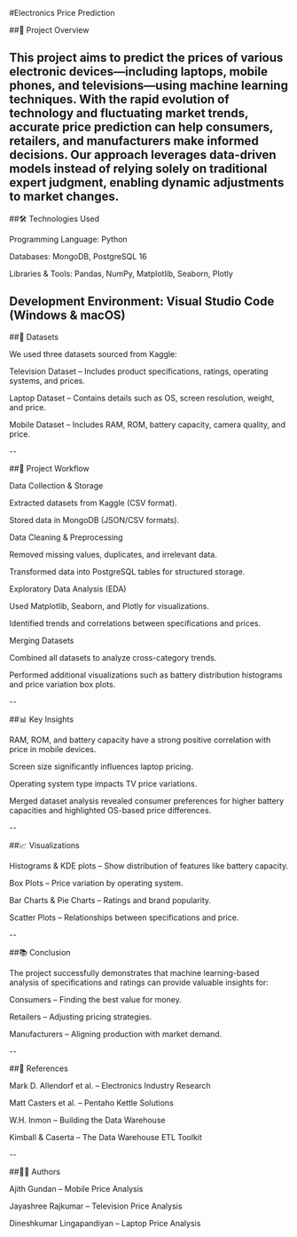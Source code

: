 #Electronics Price Prediction

##📌 Project Overview

This project aims to predict the prices of various electronic devices—including laptops, mobile phones, and televisions—using machine learning techniques. With the rapid evolution of technology and fluctuating market trends, accurate price prediction can help consumers, retailers, and manufacturers make informed decisions.
Our approach leverages data-driven models instead of relying solely on traditional expert judgment, enabling dynamic adjustments to market changes.
--

##🛠️ Technologies Used

Programming Language: Python

Databases: MongoDB, PostgreSQL 16

Libraries & Tools: Pandas, NumPy, Matplotlib, Seaborn, Plotly

Development Environment: Visual Studio Code (Windows & macOS)
--

##📂 Datasets

We used three datasets sourced from Kaggle:

Television Dataset – Includes product specifications, ratings, operating systems, and prices.

Laptop Dataset – Contains details such as OS, screen resolution, weight, and price.

Mobile Dataset – Includes RAM, ROM, battery capacity, camera quality, and price.

--

##🔄 Project Workflow

Data Collection & Storage

Extracted datasets from Kaggle (CSV format).

Stored data in MongoDB (JSON/CSV formats).

Data Cleaning & Preprocessing

Removed missing values, duplicates, and irrelevant data.

Transformed data into PostgreSQL tables for structured storage.

Exploratory Data Analysis (EDA)

Used Matplotlib, Seaborn, and Plotly for visualizations.

Identified trends and correlations between specifications and prices.

Merging Datasets

Combined all datasets to analyze cross-category trends.

Performed additional visualizations such as battery distribution histograms and price variation box plots.

--

##📊 Key Insights

RAM, ROM, and battery capacity have a strong positive correlation with price in mobile devices.

Screen size significantly influences laptop pricing.

Operating system type impacts TV price variations.

Merged dataset analysis revealed consumer preferences for higher battery capacities and highlighted OS-based price differences.

--

##📈 Visualizations

Histograms & KDE plots – Show distribution of features like battery capacity.

Box Plots – Price variation by operating system.

Bar Charts & Pie Charts – Ratings and brand popularity.

Scatter Plots – Relationships between specifications and price.

--

##📚 Conclusion

The project successfully demonstrates that machine learning-based analysis of specifications and ratings can provide valuable insights for:

Consumers – Finding the best value for money.

Retailers – Adjusting pricing strategies.

Manufacturers – Aligning production with market demand.

--

##📜 References

Mark D. Allendorf et al. – Electronics Industry Research

Matt Casters et al. – Pentaho Kettle Solutions

W.H. Inmon – Building the Data Warehouse

Kimball & Caserta – The Data Warehouse ETL Toolkit

--

##👨‍💻 Authors

Ajith Gundan – Mobile Price Analysis

Jayashree Rajkumar – Television Price Analysis

Dineshkumar Lingapandiyan – Laptop Price Analysis
